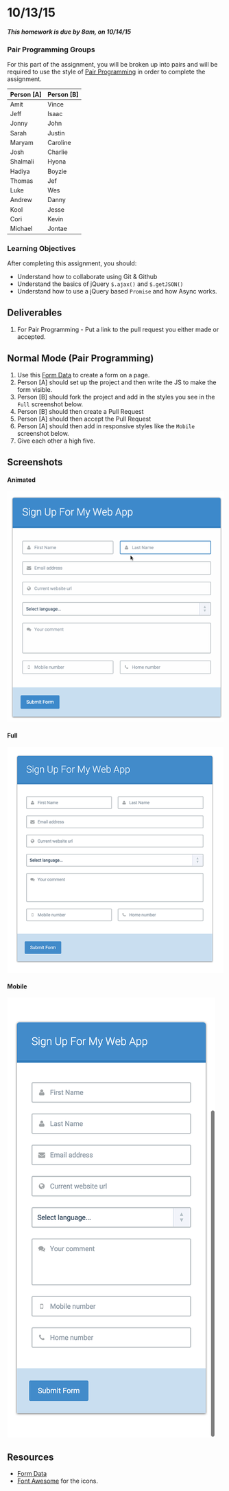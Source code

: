 # 10/13/15 

___This homework is due by 8am, on 10/14/15___

### Pair Programming Groups

For this part of the assignment, you will be broken up into pairs and will be required to use the style of [Pair Programming](http://en.wikipedia.org/wiki/Pair_programming) in order to complete the assignment.


| Person [A] | Person [B] |
|------------|------------|
| Amit       | Vince      |
| Jeff       | Isaac      |
| Jonny      | John       |
| Sarah      | Justin     |
| Maryam     | Caroline   |
| Josh       | Charlie    |
| Shalmali   | Hyona      |
| Hadiya     | Boyzie     |
| Thomas     | Jef        |
| Luke       | Wes        |
| Andrew     | Danny      |
| Kool       | Jesse      |
| Cori       | Kevin      |
| Michael    | Jontae     |

### Learning Objectives

After completing this assignment, you should:

* Understand how to collaborate using Git & Github
* Understand the basics of jQuery `$.ajax()` and `$.getJSON()`
* Understand how to use a jQuery based `Promise` and how Async works.

## Deliverables

1. For Pair Programming - Put a link to the pull request you either made or accepted.

## Normal Mode (Pair Programming)

1. Use this [Form Data](http://json-data.herokuapp.com/forms) to create a form on a page.
2. Person [A] should set up the project and then write the JS to make the form visible.
3. Person [B] should fork the project and add in the styles you see in the `Full` screenshot below.
4. Person [B] should then create a Pull Request
5. Person [A] should then accept the Pull Request
6. Person [A] should then add in responsive styles like the `Mobile` screenshot below.
7. Give each other a high five.

## Screenshots

#### Animated
![](./assets/responsiveForm.gif)

#### Full
![](./assets/full.png)

#### Mobile
![](./assets/mobile.png)


## Resources

* [Form Data](http://json-data.herokuapp.com/forms)
* [Font Awesome](https://fortawesome.github.io/Font-Awesome/) for the icons.

